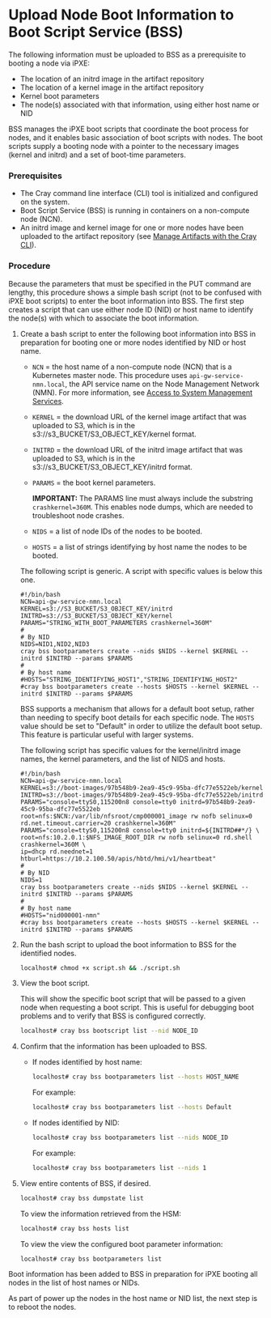 # Upload Node Boot Information to Boot Script Service \(BSS\)

The following information must be uploaded to BSS as a prerequisite to booting a node via iPXE:

-   The location of an initrd image in the artifact repository
-   The location of a kernel image in the artifact repository
-   Kernel boot parameters
-   The node(s) associated with that information, using either host name or NID

BSS manages the iPXE boot scripts that coordinate the boot process for nodes, and it enables basic association of boot scripts with nodes. The boot scripts supply a booting node with a pointer to the necessary images \(kernel and initrd\) and a set of boot-time parameters.

### Prerequisites

-   The Cray command line interface \(CLI\) tool is initialized and configured on the system.
-   Boot Script Service \(BSS\) is running in containers on a non-compute node \(NCN\).
-   An initrd image and kernel image for one or more nodes have been uploaded to the artifact repository \(see [Manage Artifacts with the Cray CLI](../artifact_management/Manage_Artifacts_with_the_Cray_CLI.md)\).

### Procedure

Because the parameters that must be specified in the PUT command are lengthy, this procedure shows a simple bash script \(not to be confused with iPXE boot scripts\) to enter the boot information into BSS. The first step creates a script that can use either node ID \(NID\) or host name to identify the node\(s\) with which to associate the boot information.

1.  Create a bash script to enter the following boot information into BSS in preparation for booting one or more nodes identified by NID or host name.

    -   `NCN` = the host name of a non-compute node \(NCN\) that is a Kubernetes master node. This procedure uses `api-gw-service-nmn.local`, the API service name on the Node Management Network \(NMN\). For more information, see [Access to System Management Services](../network/Access_to_System_Management_Services.md).
    -   `KERNEL` = the download URL of the kernel image artifact that was uploaded to S3, which is in the s3://s3\_BUCKET/S3\_OBJECT\_KEY/kernel format.
    -   `INITRD` = the download URL of the initrd image artifact that was uploaded to S3, which is in the s3://s3\_BUCKET/S3\_OBJECT\_KEY/initrd format.
    -   `PARAMS` = the boot kernel parameters.

        **IMPORTANT:** The PARAMS line must always include the substring `crashkernel=360M`. This enables node dumps, which are needed to troubleshoot node crashes.

    -   `NIDS` = a list of node IDs of the nodes to be booted.
    -   `HOSTS` = a list of strings identifying by host name the nodes to be booted.

    The following script is generic. A script with specific values is below this one.

    ```
    #!/bin/bash
    NCN=api-gw-service-nmn.local
    KERNEL=s3://S3_BUCKET/S3_OBJECT_KEY/initrd
    INITRD=s3://S3_BUCKET/S3_OBJECT_KEY/kernel
    PARAMS="STRING_WITH_BOOT_PARAMETERS crashkernel=360M"
    #
    # By NID
    NIDS=NID1,NID2,NID3
    cray bss bootparameters create --nids $NIDS --kernel $KERNEL --initrd $INITRD --params $PARAMS
    #
    # By host name
    #HOSTS="STRING_IDENTIFYING_HOST1","STRING_IDENTIFYING_HOST2"
    #cray bss bootparameters create --hosts $HOSTS --kernel $KERNEL --initrd $INITRD --params $PARAMS
    ```

    BSS supports a mechanism that allows for a default boot setup, rather than needing to specify boot details for each specific node. The `HOSTS` value should be set to "Default" in order to utilize the default boot setup. This feature is particular useful with larger systems.

    The following script has specific values for the kernel/initrd image names, the kernel parameters, and the list of NIDS and hosts.

    ```
    #!/bin/bash
    NCN=api-gw-service-nmn.local
    KERNEL=s3://boot-images/97b548b9-2ea9-45c9-95ba-dfc77e5522eb/kernel
    INITRD=s3://boot-images/97b548b9-2ea9-45c9-95ba-dfc77e5522eb/initrd
    PARAMS="console=ttyS0,115200n8 console=tty0 initrd=97b548b9-2ea9-45c9-95ba-dfc77e5522eb root=nfs:$NCN:/var/lib/nfsroot/cmp000001_image rw nofb selinux=0 rd.net.timeout.carrier=20 crashkernel=360M"
    PARAMS="console=ttyS0,115200n8 console=tty0 initrd=${INITRD##*/} \
    root=nfs:10.2.0.1:$NFS_IMAGE_ROOT_DIR rw nofb selinux=0 rd.shell crashkernel=360M \
    ip=dhcp rd.neednet=1 htburl=https://10.2.100.50/apis/hbtd/hmi/v1/heartbeat"
    #
    # By NID
    NIDS=1
    cray bss bootparameters create --nids $NIDS --kernel $KERNEL --initrd $INITRD --params $PARAMS
    #
    # By host name
    #HOSTS="nid000001-nmn"
    #cray bss bootparameters create --hosts $HOSTS --kernel $KERNEL --initrd $INITRD --params $PARAMS
    ```

2.  Run the bash script to upload the boot information to BSS for the identified nodes.

    ```bash
    localhost# chmod +x script.sh && ./script.sh
    ```

3.  View the boot script.

    This will show the specific boot script that will be passed to a given node when requesting a boot script. This is useful for debugging boot problems and to verify that BSS is configured correctly.

    ```bash
    localhost# cray bss bootscript list --nid NODE_ID
    ```

4.  Confirm that the information has been uploaded to BSS.

    - If nodes identified by host name:

        ```bash
        localhost# cray bss bootparameters list --hosts HOST_NAME
        ```

        For example:

        ```bash
        localhost# cray bss bootparameters list --hosts Default
        ```

    - If nodes identified by NID:

        ```bash
        localhost# cray bss bootparameters list --nids NODE_ID
        ```

        For example:

        ```bash
        localhost# cray bss bootparameters list --nids 1
        ```

5.  View entire contents of BSS, if desired.

    ```bash
    localhost# cray bss dumpstate list
    ```

    To view the information retrieved from the HSM:

    ```bash
    localhost# cray bss hosts list
    ```

    To view the view the configured boot parameter information:

    ```bash
    localhost# cray bss bootparameters list
    ```

Boot information has been added to BSS in preparation for iPXE booting all nodes in the list of host names or NIDs.

As part of power up the nodes in the host name or NID list, the next step is to reboot the nodes.

